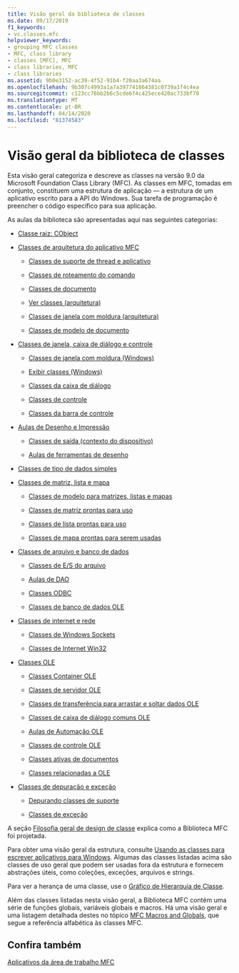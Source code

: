 ```yaml
---
title: Visão geral da biblioteca de classes
ms.date: 09/17/2019
f1_keywords:
- vc.classes.mfc
helpviewer_keywords:
- grouping MFC classes
- MFC, class library
- classes [MFC], MFC
- class libraries, MFC
- class libraries
ms.assetid: 9b0e3152-ac39-4f52-91b4-f20aa3a674aa
ms.openlocfilehash: 9b307c4993a1a7a397741864381c0739a1f4c4ea
ms.sourcegitcommit: c123cc76bb2b6c5cde6f4c425ece420ac733bf70
ms.translationtype: MT
ms.contentlocale: pt-BR
ms.lasthandoff: 04/14/2020
ms.locfileid: "81374583"
---
```

# <a name="class-library-overview"></a>Visão geral da biblioteca de classes

Esta visão geral categoriza e descreve as classes na versão 9.0 da Microsoft Foundation Class Library (MFC). As classes em MFC, tomadas em conjunto, constituem uma estrutura de aplicação — a estrutura de um aplicativo escrito para a API do Windows. Sua tarefa de programação é preencher o código específico para sua aplicação.

As aulas da biblioteca são apresentadas aqui nas seguintes categorias:

- [Classe raiz: CObject](../mfc/root-class-cobject.md)

- [Classes de arquitetura do aplicativo MFC](../mfc/mfc-application-architecture-classes.md)

  - [Classes de suporte de thread e aplicativo](../mfc/application-and-thread-support-classes.md)

  - [Classes de roteamento do comando](../mfc/command-routing-classes.md)

  - [Classes de documento](../mfc/document-classes.md)

  - [Ver classes (arquitetura)](../mfc/view-classes-architecture.md)

  - [Classes de janela com moldura (arquitetura)](../mfc/frame-window-classes-architecture.md)

  - [Classes de modelo de documento](../mfc/document-template-classes.md)

- [Classes de janela, caixa de diálogo e controle](../mfc/window-dialog-and-control-classes.md)

  - [Classes de janela com moldura (Windows)](../mfc/frame-window-classes-windows.md)

  - [Exibir classes (Windows)](../mfc/view-classes-windows.md)

  - [Classes da caixa de diálogo](../mfc/dialog-box-classes.md)

  - [Classes de controle](../mfc/control-classes.md)

  - [Classes da barra de controle](../mfc/control-bar-classes.md)

- [Aulas de Desenho e Impressão](../mfc/drawing-and-printing-classes.md)

  - [Classes de saída (contexto do dispositivo)](../mfc/output-device-context-classes.md)

  - [Aulas de ferramentas de desenho](../mfc/drawing-tool-classes.md)

- [Classes de tipo de dados simples](../mfc/simple-data-type-classes.md)

- [Classes de matriz, lista e mapa](../mfc/array-list-and-map-classes.md)

  - [Classes de modelo para matrizes, listas e mapas](../mfc/template-classes-for-arrays-lists-and-maps.md)

  - [Classes de matriz prontas para uso](../mfc/ready-to-use-array-classes.md)

  - [Classes de lista prontas para uso](../mfc/ready-to-use-list-classes.md)

  - [Classes de mapa prontas para serem usadas](../mfc/ready-to-use-map-classes.md)

- [Classes de arquivo e banco de dados](../mfc/file-and-database-classes.md)

  - [Classes de E/S do arquivo](../mfc/file-i-o-classes.md)

  - [Aulas de DAO](../mfc/dao-classes.md)

  - [Classes ODBC](../mfc/odbc-classes.md)

  - [Classes de banco de dados OLE](../mfc/ole-db-classes.md)

- [Classes de internet e rede](../mfc/internet-and-networking-classes.md)

  - [Classes de Windows Sockets](../mfc/windows-sockets-classes.md)

  - [Classes de Internet Win32](../mfc/win32-internet-classes.md)

- [Classes OLE](../mfc/ole-classes.md)

  - [Classes Container OLE](../mfc/ole-container-classes.md)

  - [Classes de servidor OLE](../mfc/ole-server-classes.md)

  - [Classes de transferência para arrastar e soltar dados OLE](../mfc/ole-drag-and-drop-and-data-transfer-classes.md)

  - [Classes de caixa de diálogo comuns OLE](../mfc/ole-common-dialog-classes.md)

  - [Aulas de Automação OLE](../mfc/ole-automation-classes.md)

  - [Classes de controle OLE](../mfc/ole-control-classes.md)

  - [Classes ativas de documentos](../mfc/active-document-classes.md)

  - [Classes relacionadas a OLE](../mfc/ole-related-classes.md)

- [Classes de depuração e exceção](../mfc/debugging-and-exception-classes.md)

  - [Depurando classes de suporte](../mfc/debugging-support-classes.md)

  - [Classes de exceção](../mfc/exception-classes.md)

A seção [Filosofia geral de design de classe](../mfc/general-class-design-philosophy.md) explica como a Biblioteca MFC foi projetada.

Para obter uma visão geral da estrutura, consulte [Usando as classes para escrever aplicativos para Windows](../mfc/using-the-classes-to-write-applications-for-windows.md). Algumas das classes listadas acima são classes de uso geral que podem ser usadas fora da estrutura e fornecem abstrações úteis, como coleções, exceções, arquivos e strings.

Para ver a herança de uma classe, use o [Gráfico de Hierarquia de Classe](../mfc/hierarchy-chart.md).

Além das classes listadas nesta visão geral, a Biblioteca MFC contém uma série de funções globais, variáveis globais e macros. Há uma visão geral e uma listagem detalhada destes no tópico [MFC Macros and Globals](../mfc/reference/mfc-macros-and-globals.md), que segue a referência alfabética às classes MFC.

## <a name="see-also"></a>Confira também

[Aplicativos da área de trabalho MFC](../mfc/mfc-desktop-applications.md)
